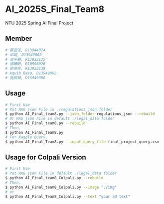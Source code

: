 # AI_2025S_Final_Team8
NTU 2025 Spring AI Final Project

## Member
```sh
# 蔡宜淀, D13944024
# 邱翊, D13949002
# 高宇颺, R13922125
# 楊曄昕, B10508026
# 劉昱彬, R13922138
# Aquib Raza, D13949005
# 施辰穎, D13949006
```

## Usage
```sh
# First Use
# Put RAG json File in ./regulations_json folder
$ python AI_Final_team8.py --json_folder regulations_json --rebuild
# Or RAG json File in default ./legal_data folder
$ python AI_Final_team8.py --rebuild
# Then,
$ python AI_Final_team8.py
# For Kaggle Query,
$ python AI_Final_Team8.py --input_query_file final_project_query.csv
```
## Usage for Colpali Version
```sh
# First Use
# Put RAG json File in default ./legal_data folder
$ python AI_Final_team8_Colpali.py --rebuild
# Then,
$ python AI_Final_team8_Colpali.py --image "./img"
# or
$ python AI_Final_Team8_Colpali.py --text "your ad text"
```
